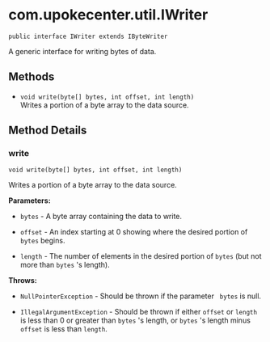 # com.upokecenter.util.IWriter

    public interface IWriter extends IByteWriter

A generic interface for writing bytes of data.

## Methods

* `void write(byte[] bytes,
 int offset,
 int length)`<br>
 Writes a portion of a byte array to the data source.

## Method Details

### write
    void write(byte[] bytes, int offset, int length)
Writes a portion of a byte array to the data source.

**Parameters:**

* <code>bytes</code> - A byte array containing the data to write.

* <code>offset</code> - An index starting at 0 showing where the desired portion of
 <code>bytes</code> begins.

* <code>length</code> - The number of elements in the desired portion of <code>bytes</code>
 (but not more than <code>bytes</code> 's length).

**Throws:**

* <code>NullPointerException</code> - Should be thrown if the parameter <code>
 bytes</code> is null.

* <code>IllegalArgumentException</code> - Should be thrown if either <code>offset</code> or
 <code>length</code> is less than 0 or greater than <code>bytes</code> 's length, or
 <code>bytes</code> 's length minus <code>offset</code> is less than <code>length</code>.
